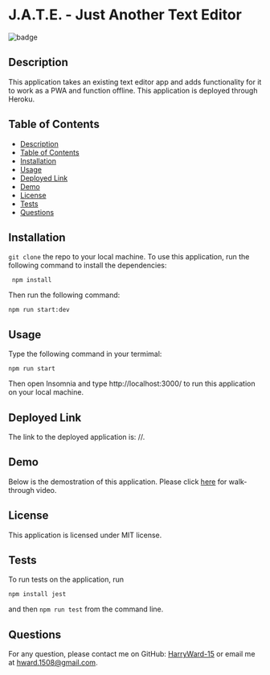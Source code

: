 # J.A.T.E. - Just Another Text Editor
  
![badge](https://img.shields.io/badge/license-MIT-blue.svg)

## Description
This application takes an existing text editor app and adds functionality for it to work as a PWA and function offline. This application is deployed through Heroku.

## Table of Contents
- [Description](#description)
- [Table of Contents](#table-of-contents)
- [Installation](#installation)
- [Usage](#usage)
- [Deployed Link](#deployed-link)
- [Demo](#demo)
- [License](#license)
- [Tests](#tests)
- [Questions](#questions)

## Installation
`git clone` the repo to your local machine. To use this application, run the following command to install the dependencies: 

     npm install

Then run the following command:

`npm run start:dev`

## Usage
Type the following command in your termimal:

`npm run start`

Then open Insomnia and type http://localhost:3000/ to run this application on your local machine.

## Deployed Link

The link to the deployed application is: //.


## Demo
Below is the demostration of this application. Please click <a href="#">here</a> for walk-through video.



## License
This application is licensed under MIT license. 


## Tests
To run tests on the application, run

`npm install jest`

and then `npm run test` from the command line.


## Questions
For any question, please contact me on GitHub: [HarryWard-15](https://github.com/HarryWard-15) or email me at hward.1508@gmail.com.


